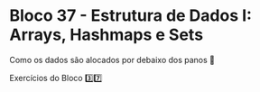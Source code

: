 # Bloco 37 - Estrutura de Dados I: Arrays, Hashmaps e Sets

Como os dados são alocados por debaixo dos panos :school:

Exercícios do Bloco :three::seven:
